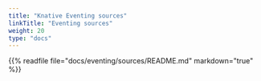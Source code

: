 ```yaml
---
title: "Knative Eventing sources"
linkTitle: "Eventing sources"
weight: 20
type: "docs"
---
```


{{% readfile file="docs/eventing/sources/README.md" markdown="true" %}}
